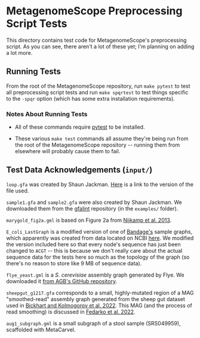 # MetagenomeScope Preprocessing Script Tests

This directory contains test code for MetagenomeScope's preprocessing script.
As you can see, there aren't a lot of these yet; I'm planning on adding a lot
more.

## Running Tests

From the root of the MetagenomeScope repository, run `make pytest` to test
all preprocessing script tests and run `make spqrtest` to test things specific
to the `-spqr` option (which has some extra installation requirements).

### Notes About Running Tests

* All of these commands require [pytest](https://pytest.org/) to be
  installed.

* These various `make test` commands all assume they're being run from the root of
  the MetagenomeScope repository -- running them from elsewhere will probably cause
  them to fail.

## Test Data Acknowledgements (`input/`)

`loop.gfa` was created by Shaun Jackman.
[Here](https://github.com/sjackman/assembly-graph/blob/fef9fada23ddfb3da04db8221fac1ca8c99bfc66/loop.gfa)
is a link to the version of the file used.

`sample1.gfa` and `sample2.gfa` were also created by Shaun Jackman. We
downloaded them from the [gfalint](https://github.com/sjackman/gfalint) repository
(in the `examples/` folder).

`marygold_fig2a.gml` is based on Figure 2a from
[Nijkamp et al. 2013](https://www.ncbi.nlm.nih.gov/pubmed/24058058).

`E_coli_LastGraph` is a modified version of one of
[Bandage's](http://rrwick.github.io/Bandage/)
sample graphs, which apparently was created from data located on NCBI
[here](https://www.ncbi.nlm.nih.gov/sra?linkname=bioproject_sra_all&from_uid=272917).
We modified the version included here so that every node's sequence has
just been changed to `ACGT` -- this is because we don't really care about the
actual sequence data for the tests here so much as the topology of the graph
(so there's no reason to store like 9 MB of sequence data).

`flye_yeast.gml` is a _S. cerevisiae_ assembly graph generated by Flye. We
downloaded it [from AGB's GitHub repository](https://github.com/almiheenko/AGB/tree/master/test_data/flye_yeast).

`sheepgut_g1217.gfa` corresponds to a small, highly-mutated region of a MAG
"smoothed-read" assembly graph generated from the sheep gut dataset used in
[Bickhart and Kolmogorov et al. 2022](https://www.nature.com/articles/s41587-021-01130-z).
This MAG (and the process of read smoothing) is discussed in
[Fedarko et al. 2022](https://genome.cshlp.org/content/32/11-12/2119).

`aug1_subgraph.gml` is a small subgraph of a stool sample (SRS049959),
scaffolded with MetaCarvel.

